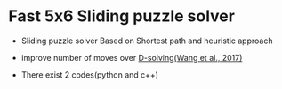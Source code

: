 # Fast 5x6 Sliding puzzle solver

- Sliding puzzle solver Based on Shortest path and heuristic approach
- improve number of moves over [D-solving(Wang et al., 2017)](https://www.tandfonline.com/doi/full/10.1080/0952813X.2016.1259270)

- There exist 2 codes(python and c++)
